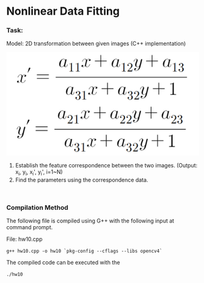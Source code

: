 # **Nonlinear Data Fitting**

### **Task:**
Model: 2D transformation between given images (C++ implementation)

![](tmp.PNG)

1. Establish the feature correspondence between the two images. (Output: x<sub>i</sub>, y<sub>i</sub>, x<sub>i</sub>', y<sub>i</sub>', i=1~N)
2. Find the parameters using the correspondence data.

<br/>

### **Compilation Method**

The following file is compiled using G++ with the following input at command prompt.

File: hw10.cpp
    
    g++ hw10.cpp -o hw10 `pkg-config --cflags --libs opencv4`

The compiled code can be executed with the 

    ./hw10